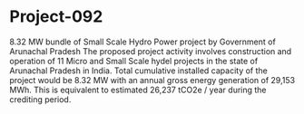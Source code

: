# Project-092
8.32 MW bundle of Small Scale Hydro Power project by Government of Arunachal Pradesh
The proposed project activity involves construction and operation of 11 Micro and Small Scale hydel 
projects in the state of Arunachal Pradesh in India. Total cumulative installed capacity of the project 
would be 8.32 MW with an annual gross energy generation of 29,153 MWh. This is equivalent to 
estimated 26,237 tCO2e / year during the crediting period.

